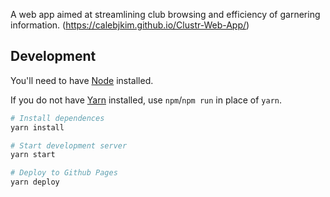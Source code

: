 A web app aimed at streamlining club browsing and efficiency of garnering information.
(https://calebjkim.github.io/Clustr-Web-App/)

## Development

You'll need to have [Node](https://nodejs.org/en/) installed.

If you do not have [Yarn](https://yarnpkg.com/) installed, use `npm`/`npm run` in place of `yarn`.

```sh
# Install dependences
yarn install

# Start development server
yarn start

# Deploy to Github Pages
yarn deploy
```

